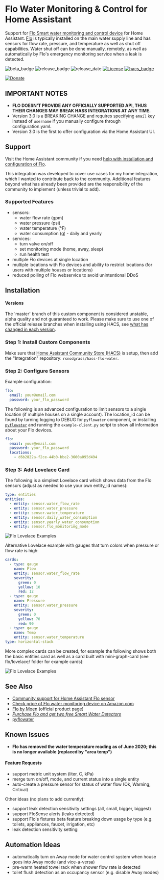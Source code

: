 # Flo Water Monitoring & Control for Home Assistant

Support for [Flo Smart water monitoring and control device](http://fbuy.me/v/rsnodgrass) for Home Assistant. [Flo](http://fbuy.me/v/rsnodgrass) is typically installed on the main water supply line and has sensors for flow rate, pressure, and temperature as well as shut off capabilities. Water shut off can be done manually, remotely, as well as automatically by Flo's emergency monitoring service when a leak is detected.

![beta_badge](https://img.shields.io/badge/maturity-Beta-yellow.png)
![release_badge](https://img.shields.io/github/v/release/rsnodgrass/hass-flo-water.svg)
![release_date](https://img.shields.io/github/release-date/rsnodgrass/hass-flo-water.svg)
[![License](https://img.shields.io/badge/License-Apache%202.0-blue.svg)](https://opensource.org/licenses/Apache-2.0)
[![hacs_badge](https://img.shields.io/badge/HACS-Default-orange.svg)](https://github.com/custom-components/hacs)

[![Donate](https://img.shields.io/badge/Donate-PayPal-green.svg)](https://www.paypal.com/cgi-bin/webscr?cmd=_donations&business=WREP29UDAMB6G)

## IMPORTANT NOTES

* **FLO DOESN'T PROVIDE ANY OFFICIALLY SUPPORTED API, THUS THEIR CHANGES MAY BREAK HASS INTEGRATIONS AT ANY TIME.**
* Version 3.0 is a BREAKING CHANGE and requires specifying `email` key instead of `username` if you manually configure through configuration.yaml.
* Version 3.0 is the first to offer configuration via the Home Assistant UI.

## Support

Visit the Home Assistant community if you need [help with installation and configuration of Flo](https://community.home-assistant.io/t/flo-smart-water-leak-detector/119532).

This integration was developed to cover use cases for my home integration, which I wanted to contribute back to the community. Additional features beyond what has already been provided are the responsibility of the community to implement (unless trivial to add).

### Supported Features

- sensors:
    * water flow rate (gpm)
    * water pressure (psi)
    * water temperature (&deg;F)
    * water consumption (g) - daily and yearly
- services:
    * turn valve on/off
    * set monitoring mode (home, away, sleep)
    * run health test
- multiple Flo devices at single location
- multiple locations with Flo devices and ability to restrict locations (for users with multiple houses or locations)
- reduced polling of Flo webservice to avoid unintentional DDoS

## Installation

#### Versions

The 'master' branch of this custom component is considered unstable, alpha quality and not guaranteed to work.
Please make sure to use one of the official release branches when installing using HACS, see [what has changed in each version](https://github.com/rsnodgrass/hass-flo-water/releases).

### Step 1: Install Custom Components

Make sure that [Home Assistant Community Store (HACS)](https://github.com/custom-components/hacs) is setup, then add the "Integration" repository: `rsnodgrass/hass-flo-water`.

### Step 2: Configure Sensors

Example configuration:

```yaml
flo:
  email: your@email.com
  password: your_flo_password
```

The following is an advanced configuration to limit sensors to a single location (if multiple houses on a single account). The location_id can be found by turning logging to DEBUG for `pyflowater` component, or installing [`pyflowater`](https://github.com/rsnodgrass/pyflowater) and running the `example-client.py` script to show all information about your Flo devices.

```yaml
flo:
  email: your@email.com
  password: your_flo_password
  locations:
    - d6b2822a-f2ce-44b0-bbe2-3600a095d494
```

### Step 3: Add Lovelace Card

The following is a simplest Lovelace card which shows data from the Flo sensors (adjust as needed to use your own entity_id names):

```yaml
type: entities
entities:
  - entity: sensor.water_flow_rate
  - entity: sensor.water_pressure
  - entity: sensor.water_temperature
  - entity: sensor.daily_water_consumption
  - entity: sensor.yearly_water_consumption
  - entity: sensor.flo_monitoring_mode
```

![Flo Lovelace Examples](https://github.com/rsnodgrass/hass-flo-water/blob/master/lovelace/entities.png?raw=true)

Alternative Lovelace example with gauges that turn colors when pressure or flow rate is high:

```yaml
cards:
  - type: gauge
    name: Flow
    entity: sensor.water_flow_rate
    severity:
      green: 0
      yellow: 10
      red: 12
  - type: gauge
    name: Pressure
    entity: sensor.water_pressure
    severity:
      green: 0
      yellow: 70
      red: 90
  - type: gauge
    name: Temp
    entity: sensor.water_temperature
type: horizontal-stack
```

More complex cards can be created, for example the following shows both the basic entities card as well as a card built with mini-graph-card (see flo/lovelace/ folder for example cards):

![Flo Lovelace Examples](https://github.com/rsnodgrass/hass-flo-water/blob/master/lovelace/mini-graph.png?raw=true)

## See Also

* [Community support for Home Assistant Flo sensor](https://community.home-assistant.io/t/flo-smart-water-leak-detector/119532)
* [Check price of Flo water monitoring device on Amazon.com](https://amzn.to/2WBn8tW?tag=rynoshark-20)
* [Flo by Moen](http://fbuy.me/v/rsnodgrass) (official product page)
* *[Purchase Flo and get two free Smart Water Detectors](http://fbuy.me/v/rsnodgrass)*
* [pyflowater](https://github.com/rsnodgrass/pyflowater)

## Known Issues

* **Flo has removed the water temperature reading as of June 2020; this is no longer available (replaced by "area temp")**

#### Feature Requests

- support metric unit system (liter, C, kPa)
- merge turn on/off, mode, and current status into a single entity
- auto-create a pressure sensor for status of water flow (Ok, Warning, Critical)

Other ideas (no plans to add currently):

- support leak detection sensitivity settings (all, small, bigger, biggest)
- support FloSense alerts (leaks detected)
- support Flo's fixtures beta feature breaking down usage by type (e.g. toilets, appliances, faucet, irrigation, etc)
- leak detection sensitivity setting

## Automation Ideas

- automatically turn on Away mode for water control system when house goes into Away mode (and vice-a-versa)
- pre-warm heated towel rack when shower flow rate is detected
- toilet flush detection as an occupancy sensor (e.g. disable Away modes)
